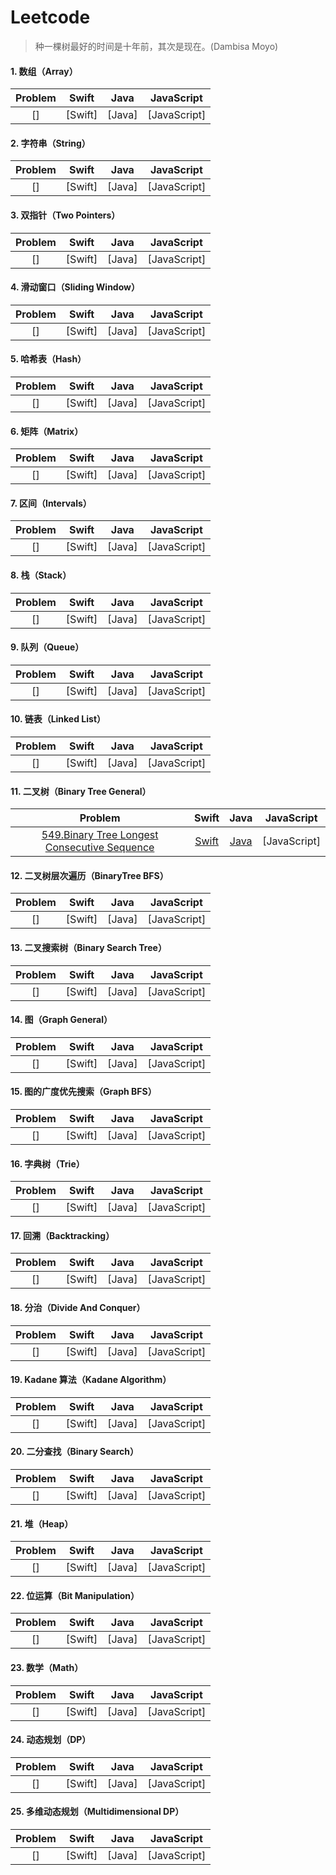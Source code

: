 # Leetcode

> 种一棵树最好的时间是十年前，其次是现在。(Dambisa Moyo)

#### 1. 数组（Array）

| Problem | Swift | Java | JavaScript |
|:---:|:---:|:---:|:---:|
| []| [Swift]| [Java]| [JavaScript]|

#### 2. 字符串（String）

| Problem | Swift | Java | JavaScript |
|:---:|:---:|:---:|:---:|
| []| [Swift]| [Java]| [JavaScript]|

#### 3. 双指针（Two Pointers）

| Problem | Swift | Java | JavaScript |
|:---:|:---:|:---:|:---:|
| []| [Swift]| [Java]| [JavaScript]|

#### 4. 滑动窗口（Sliding Window）

| Problem | Swift | Java | JavaScript |
|:---:|:---:|:---:|:---:|
| []| [Swift]| [Java]| [JavaScript]|

#### 5. 哈希表（Hash）

| Problem | Swift | Java | JavaScript |
|:---:|:---:|:---:|:---:|
| []| [Swift]| [Java]| [JavaScript]|

#### 6. 矩阵（Matrix）

| Problem | Swift | Java | JavaScript |
|:---:|:---:|:---:|:---:|
| []| [Swift]| [Java]| [JavaScript]|

#### 7. 区间（Intervals）

| Problem | Swift | Java | JavaScript |
|:---:|:---:|:---:|:---:|
| []| [Swift]| [Java]| [JavaScript]|

#### 8. 栈（Stack）

| Problem | Swift | Java | JavaScript |
|:---:|:---:|:---:|:---:|
| []| [Swift]| [Java]| [JavaScript]|

#### 9. 队列（Queue）

| Problem | Swift | Java | JavaScript |
|:---:|:---:|:---:|:---:|
| []| [Swift]| [Java]| [JavaScript]|

#### 10. 链表（Linked List）

| Problem | Swift | Java | JavaScript |
|:---:|:---:|:---:|:---:|
| []| [Swift]| [Java]| [JavaScript]|

#### 11. 二叉树（Binary Tree General）

| Problem | Swift | Java | JavaScript |
|:---:|:---:|:---:|:---:|
| [549.Binary Tree Longest Consecutive Sequence](https://leetcode.cn/problems/binary-tree-longest-consecutive-sequence-ii/) | [Swift](https://github.com/yujiuqie/Leetcode/blob/master/Swift/Leetcode.playground/Sources/11_BinaryTreeGeneral/LC_549_BinaryTreeLongestConsecutiveSequenceII.swift) | [Java](https://github.com/yujiuqie/Leetcode/blob/master/Java/11_BinaryTreeGeneral/%24549_BinaryTreeLongestConsecutiveSequenceII.java) | [JavaScript]|

#### 12. 二叉树层次遍历（BinaryTree BFS）

| Problem | Swift | Java | JavaScript |
|:---:|:---:|:---:|:---:|
| []| [Swift]| [Java]| [JavaScript]|

#### 13. 二叉搜索树（Binary Search Tree）

| Problem | Swift | Java | JavaScript |
|:---:|:---:|:---:|:---:|
| []| [Swift]| [Java]| [JavaScript]|

#### 14. 图（Graph General）

| Problem | Swift | Java | JavaScript |
|:---:|:---:|:---:|:---:|
| []| [Swift]| [Java]| [JavaScript]|

#### 15. 图的广度优先搜索（Graph BFS）

| Problem | Swift | Java | JavaScript |
|:---:|:---:|:---:|:---:|
| []| [Swift]| [Java]| [JavaScript]|

#### 16. 字典树（Trie）

| Problem | Swift | Java | JavaScript |
|:---:|:---:|:---:|:---:|
| []| [Swift]| [Java]| [JavaScript]|

#### 17. 回溯（Backtracking）

| Problem | Swift | Java | JavaScript |
|:---:|:---:|:---:|:---:|
| []| [Swift]| [Java]| [JavaScript]|

#### 18. 分治（Divide And Conquer）

| Problem | Swift | Java | JavaScript |
|:---:|:---:|:---:|:---:|
| []| [Swift]| [Java]| [JavaScript]|

#### 19. Kadane 算法（Kadane Algorithm）

| Problem | Swift | Java | JavaScript |
|:---:|:---:|:---:|:---:|
| []| [Swift]| [Java]| [JavaScript]|

#### 20. 二分查找（Binary Search）

| Problem | Swift | Java | JavaScript |
|:---:|:---:|:---:|:---:|
| []| [Swift]| [Java]| [JavaScript]|

#### 21. 堆（Heap）

| Problem | Swift | Java | JavaScript |
|:---:|:---:|:---:|:---:|
| []| [Swift]| [Java]| [JavaScript]|

#### 22. 位运算（Bit Manipulation）

| Problem | Swift | Java | JavaScript |
|:---:|:---:|:---:|:---:|
| []| [Swift]| [Java]| [JavaScript]|

#### 23. 数学（Math）

| Problem | Swift | Java | JavaScript |
|:---:|:---:|:---:|:---:|
| []| [Swift]| [Java]| [JavaScript]|

#### 24. 动态规划（DP）

| Problem | Swift | Java | JavaScript |
|:---:|:---:|:---:|:---:|
| []| [Swift]| [Java]| [JavaScript]|

#### 25. 多维动态规划（Multidimensional DP）

| Problem | Swift | Java | JavaScript |
|:---:|:---:|:---:|:---:|
| []| [Swift]| [Java]| [JavaScript]|

